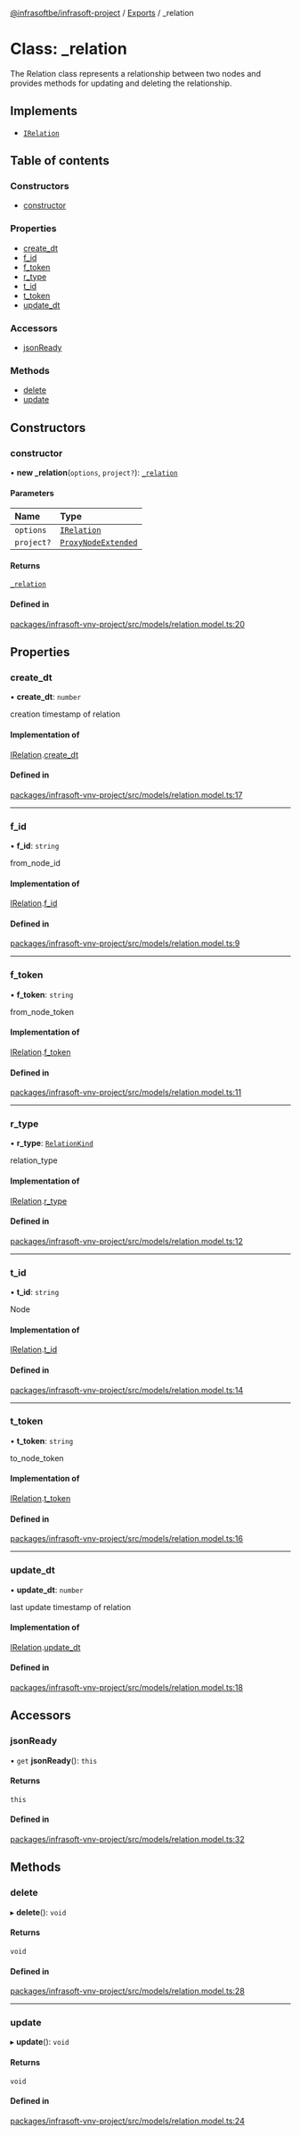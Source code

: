 [@infrasoftbe/infrasoft-project](../README.md) / [Exports](../modules.md) / \_relation

# Class: \_relation

The Relation class represents a relationship between two nodes and provides methods for updating and
deleting the relationship.

## Implements

- [`IRelation`](../interfaces/IRelation.md)

## Table of contents

### Constructors

- [constructor](relation.md#constructor)

### Properties

- [create\_dt](relation.md#create_dt)
- [f\_id](relation.md#f_id)
- [f\_token](relation.md#f_token)
- [r\_type](relation.md#r_type)
- [t\_id](relation.md#t_id)
- [t\_token](relation.md#t_token)
- [update\_dt](relation.md#update_dt)

### Accessors

- [jsonReady](relation.md#jsonready)

### Methods

- [delete](relation.md#delete)
- [update](relation.md#update)

## Constructors

### constructor

• **new _relation**(`options`, `project?`): [`_relation`](relation.md)

#### Parameters

| Name | Type |
| :------ | :------ |
| `options` | [`IRelation`](../interfaces/IRelation.md) |
| `project?` | [`ProxyNodeExtended`](../modules.md#proxynodeextended) |

#### Returns

[`_relation`](relation.md)

#### Defined in

[packages/infrasoft-vnv-project/src/models/relation.model.ts:20](https://github.com/infrasoftbe/Infrasoft-vnv-ritual-project/blob/8c55713745804fbf004d7add2c4b90690c1560d1/src/models/relation.model.ts#L20)

## Properties

### create\_dt

• **create\_dt**: `number`

creation timestamp of relation

#### Implementation of

[IRelation](../interfaces/IRelation.md).[create_dt](../interfaces/IRelation.md#create_dt)

#### Defined in

[packages/infrasoft-vnv-project/src/models/relation.model.ts:17](https://github.com/infrasoftbe/Infrasoft-vnv-ritual-project/blob/8c55713745804fbf004d7add2c4b90690c1560d1/src/models/relation.model.ts#L17)

___

### f\_id

• **f\_id**: `string`

from_node_id

#### Implementation of

[IRelation](../interfaces/IRelation.md).[f_id](../interfaces/IRelation.md#f_id)

#### Defined in

[packages/infrasoft-vnv-project/src/models/relation.model.ts:9](https://github.com/infrasoftbe/Infrasoft-vnv-ritual-project/blob/8c55713745804fbf004d7add2c4b90690c1560d1/src/models/relation.model.ts#L9)

___

### f\_token

• **f\_token**: `string`

from_node_token

#### Implementation of

[IRelation](../interfaces/IRelation.md).[f_token](../interfaces/IRelation.md#f_token)

#### Defined in

[packages/infrasoft-vnv-project/src/models/relation.model.ts:11](https://github.com/infrasoftbe/Infrasoft-vnv-ritual-project/blob/8c55713745804fbf004d7add2c4b90690c1560d1/src/models/relation.model.ts#L11)

___

### r\_type

• **r\_type**: [`RelationKind`](../modules.md#relationkind)

relation_type

#### Implementation of

[IRelation](../interfaces/IRelation.md).[r_type](../interfaces/IRelation.md#r_type)

#### Defined in

[packages/infrasoft-vnv-project/src/models/relation.model.ts:12](https://github.com/infrasoftbe/Infrasoft-vnv-ritual-project/blob/8c55713745804fbf004d7add2c4b90690c1560d1/src/models/relation.model.ts#L12)

___

### t\_id

• **t\_id**: `string`

Node

#### Implementation of

[IRelation](../interfaces/IRelation.md).[t_id](../interfaces/IRelation.md#t_id)

#### Defined in

[packages/infrasoft-vnv-project/src/models/relation.model.ts:14](https://github.com/infrasoftbe/Infrasoft-vnv-ritual-project/blob/8c55713745804fbf004d7add2c4b90690c1560d1/src/models/relation.model.ts#L14)

___

### t\_token

• **t\_token**: `string`

to_node_token

#### Implementation of

[IRelation](../interfaces/IRelation.md).[t_token](../interfaces/IRelation.md#t_token)

#### Defined in

[packages/infrasoft-vnv-project/src/models/relation.model.ts:16](https://github.com/infrasoftbe/Infrasoft-vnv-ritual-project/blob/8c55713745804fbf004d7add2c4b90690c1560d1/src/models/relation.model.ts#L16)

___

### update\_dt

• **update\_dt**: `number`

last update timestamp of relation

#### Implementation of

[IRelation](../interfaces/IRelation.md).[update_dt](../interfaces/IRelation.md#update_dt)

#### Defined in

[packages/infrasoft-vnv-project/src/models/relation.model.ts:18](https://github.com/infrasoftbe/Infrasoft-vnv-ritual-project/blob/8c55713745804fbf004d7add2c4b90690c1560d1/src/models/relation.model.ts#L18)

## Accessors

### jsonReady

• `get` **jsonReady**(): `this`

#### Returns

`this`

#### Defined in

[packages/infrasoft-vnv-project/src/models/relation.model.ts:32](https://github.com/infrasoftbe/Infrasoft-vnv-ritual-project/blob/8c55713745804fbf004d7add2c4b90690c1560d1/src/models/relation.model.ts#L32)

## Methods

### delete

▸ **delete**(): `void`

#### Returns

`void`

#### Defined in

[packages/infrasoft-vnv-project/src/models/relation.model.ts:28](https://github.com/infrasoftbe/Infrasoft-vnv-ritual-project/blob/8c55713745804fbf004d7add2c4b90690c1560d1/src/models/relation.model.ts#L28)

___

### update

▸ **update**(): `void`

#### Returns

`void`

#### Defined in

[packages/infrasoft-vnv-project/src/models/relation.model.ts:24](https://github.com/infrasoftbe/Infrasoft-vnv-ritual-project/blob/8c55713745804fbf004d7add2c4b90690c1560d1/src/models/relation.model.ts#L24)
